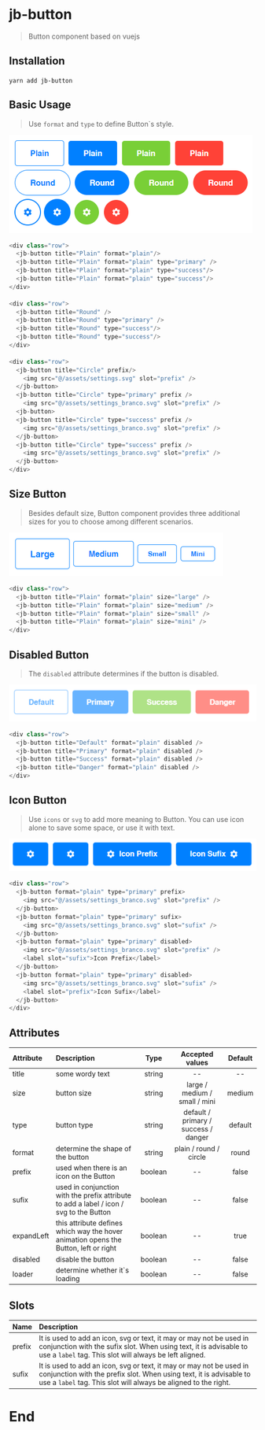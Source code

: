 # jb-button
 > Button component based on vuejs

## Installation

` yarn add jb-button `

## Basic Usage
>Use `format` and `type` to define Button`s style.

![](https://github.com/jacksbruno/jb-button/blob/master/src/assets/simple-buttons.jpg)

``` javascript
<div class="row">
  <jb-button title="Plain" format="plain"/>
  <jb-button title="Plain" format="plain" type="primary" />
  <jb-button title="Plain" format="plain" type="success"/>
  <jb-button title="Plain" format="plain" type="success"/>
</div>

<div class="row">
  <jb-button title="Round" />
  <jb-button title="Round" type="primary" />
  <jb-button title="Round" type="success"/>
  <jb-button title="Round" type="success"/>
</div>

<div class="row">
  <jb-button title="Circle" prefix/>
    <img src="@/assets/settings.svg" slot="prefix" />
  </jb-button>
  <jb-button title="Circle" type="primary" prefix />
    <img src="@/assets/settings_branco.svg" slot="prefix" />
  <jb-button>
  <jb-button title="Circle" type="success" prefix />
    <img src="@/assets/settings_branco.svg" slot="prefix" />
  </jb-button>
  <jb-button title="Circle" type="success" prefix />
    <img src="@/assets/settings_branco.svg" slot="prefix" />
  </jb-button>
</div>
```

## Size Button
> Besides default size, Button component provides three additional sizes for you to choose among different scenarios.

![](https://github.com/jacksbruno/jb-button/blob/master/src/assets/size-buttons.jpg)

``` javascript
<div class="row">
  <jb-button title="Plain" format="plain" size="large" />
  <jb-button title="Plain" format="plain" size="medium" />
  <jb-button title="Plain" format="plain" size="small" />
  <jb-button title="Plain" format="plain" size="mini" />
</div>
```

## Disabled Button
> The `disabled` attribute determines if the button is disabled.

![](https://github.com/jacksbruno/jb-button/blob/master/src/assets/disabled-buttons.jpg)

``` javascript
<div class="row">
  <jb-button title="Default" format="plain" disabled />
  <jb-button title="Primary" format="plain" disabled />
  <jb-button title="Success" format="plain" disabled />
  <jb-button title="Danger" format="plain" disabled />
</div>
```

## Icon Button
> Use `icons` or `svg` to add more meaning to Button. You can use icon alone to save some space, or use it with text.

![](https://github.com/jacksbruno/jb-button/blob/master/src/assets/icons-buttons.jpg)

``` javascript
<div class="row">
  <jb-button format="plain" type="primary" prefix>
    <img src="@/assets/settings_branco.svg" slot="prefix" />
  </jb-button>
  <jb-button format="plain" type="primary" sufix>
    <img src="@/assets/settings_branco.svg" slot="sufix" />
  </jb-button>
  <jb-button format="plain" type="primary" disabled>
    <img src="@/assets/settings_branco.svg" slot="prefix" />
    <label slot="sufix">Icon Prefix</label>
  </jb-button>
  <jb-button format="plain" type="primary" disabled>
    <img src="@/assets/settings_branco.svg" slot="sufix" />
    <label slot="prefix">Icon Sufix</label>
  </jb-button>
</div>
```

## Attributes
| Attribute  | Description  | Type | Accepted values | Default
| :------------ |:---------------|:-----:|:-----------:|:----------:|
| title    | some wordy text | string | -- | -- |
| size    | button size | string | large / medium / small / mini | medium |
| type    | button type | string | default / primary / success / danger | default |
| format    | determine the shape of the button | string | plain / round / circle | round |
| prefix    | used when there is an icon on the Button | boolean | -- | false |
| sufix    | used in conjunction with the prefix attribute to add a label / icon / svg to the Button | boolean | -- | false |
| expandLeft    | this attribute defines which way the hover animation opens the Button, left or right | boolean | -- | true |
| disabled    | disable the button | boolean | -- | false |
| loader    | determine whether it`s loading | boolean | -- | false |

## Slots
| Name  | Description  |
| :------------ |:---------------|
| prefix    | It is used to add an icon, svg or text, it may or may not be used in conjunction with the sufix slot. When using text, it is advisable to use a `label` tag. This slot will always be left aligned. |
| sufix    | It is used to add an icon, svg or text, it may or may not be used in conjunction with the prefix slot. When using text, it is advisable to use a `label` tag. This slot will always be aligned to the right. |

# End

